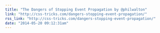 ```yaml
---
title: "The Dangers of Stopping Event Propagation by @philwalton"
link: "http://css-tricks.com/dangers-stopping-event-propagation/"
rss_link: "http://css-tricks.com/dangers-stopping-event-propagation/"
date: "2014-05-20 09:12:31am"
---
```

